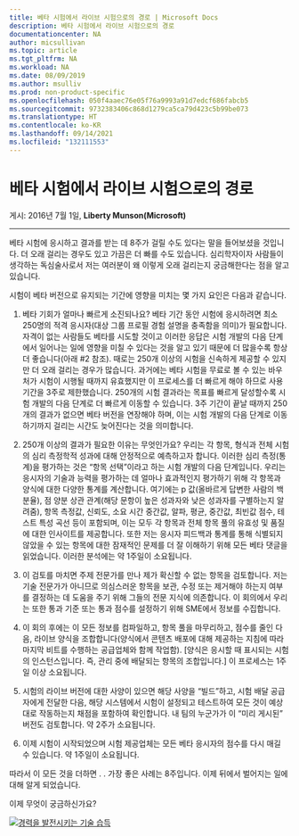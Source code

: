 ```yaml
---
title: 베타 시험에서 라이브 시험으로의 경로 | Microsoft Docs
description: 베타 시험에서 라이브 시험으로의 경로
documentationcenter: NA
author: micsullivan
ms.topic: article
ms.tgt_pltfrm: NA
ms.workload: NA
ms.date: 08/09/2019
ms.author: msulliv
ms.prod: non-product-specific
ms.openlocfilehash: 050f4aaec76e05f76a9993a91d7edcf686fabcb5
ms.sourcegitcommit: 9732383406c868d1279ca5ca79d423c5b99be073
ms.translationtype: HT
ms.contentlocale: ko-KR
ms.lasthandoff: 09/14/2021
ms.locfileid: "132111553"
---
```

# <a name="the-path-from-beta-exam-to-live-exam"></a>베타 시험에서 라이브 시험으로의 경로

게시: 2016년 7월 1일, **Liberty Munson(Microsoft)**

___

베타 시험에 응시하고 결과를 받는 데 8주가 걸릴 수도 있다는 말을 들어보셨을 것입니다. 더 오래 걸리는 경우도 있고 가끔은 더 빠를 수도 있습니다. 심리학자이자 사람들이 생각하는 독심술사로서 저는 여러분이 왜 이렇게 오래 걸리는지 궁금해한다는 점을 알고 있습니다.

시험이 베타 버전으로 유지되는 기간에 영향을 미치는 몇 가지 요인은 다음과 같습니다.

1. 베타 기회가 얼마나 빠르게 소진되나요? 베타 기간 동안 시험에 응시하려면 최소 250명의 적격 응시자(대상 그룹 프로필 경험 설명을 충족함을 의미)가 필요합니다. 자격이 없는 사람들도 베타를 시도할 것이고 이러한 응답은 시험 개발의 다음 단계에서 일어나는 일에 영향을 미칠 수 있다는 것을 알고 있기 때문에 더 많을수록 항상 더 좋습니다(아래 #2 참조). 때로는 250개 이상의 시험을 신속하게 제공할 수 있지만 더 오래 걸리는 경우가 많습니다. 과거에는 베타 시험을 무료로 볼 수 있는 바우처가 시험이 시행될 때까지 유효했지만 이 프로세스를 더 빠르게 해야 하므로 사용 기간을 3주로 제한했습니다. 250개의 시험 결과라는 목표를 빠르게 달성할수록 시험 개발의 다음 단계로 더 빠르게 이동할 수 있습니다. 3주 기간이 끝날 때까지 250개의 결과가 없으면 베타 버전을 연장해야 하며, 이는 시험 개발의 다음 단계로 이동하기까지 걸리는 시간도 늦어진다는 것을 의미합니다.

2. 250개 이상의 결과가 필요한 이유는 무엇인가요? 우리는 각 항목, 형식과 전체 시험의 심리 측정학적 성과에 대해 안정적으로 예측하고자 합니다. 이러한 심리 측정(통계)을 평가하는 것은 “항목 선택”이라고 하는 시험 개발의 다음 단계입니다. 우리는 응시자의 기술과 능력을 평가하는 데 얼마나 효과적인지 평가하기 위해 각 항목과 양식에 대한 다양한 통계를 계산합니다. 여기에는 p 값(올바르게 답변한 사람의 백분율), 점 양분 상관 관계(해당 문항이 높은 성과자와 낮은 성과자를 구별하는지 알려줌), 항목 측정값, 신뢰도, 소요 시간 중간값, 알파, 평균, 중간값, 최빈값 점수, 테스트 특성 곡선 등이 포함되며, 이는 모두 각 항목과 전체 항목 풀의 유효성 및 품질에 대한 인사이트를 제공합니다. 또한 저는 응시자 피드백과 통계를 통해 식별되지 않았을 수 있는 항목에 대한 잠재적인 문제를 더 잘 이해하기 위해 모든 베타 댓글을 읽었습니다. 이러한 분석에는 약 1주일이 소요됩니다.

3. 이 검토를 마치면 주제 전문가를 만나 제가 확신할 수 없는 항목을 검토합니다. 저는 기술 전문가가 아니므로 의심스러운 항목을 보관, 수정 또는 제거해야 하는지 여부를 결정하는 데 도움을 주기 위해 그들의 전문 지식에 의존합니다. 이 회의에서 우리는 또한 통과 기준 또는 통과 점수를 설정하기 위해 SME에서 정보를 수집합니다.

4. 이 회의 후에는 이 모든 정보를 컴파일하고, 항목 풀을 마무리하고, 점수를 줄인 다음, 라이브 양식을 조합합니다(양식에서 콘텐츠 배포에 대해 제공하는 지침에 따라 마지막 비트를 수행하는 공급업체와 함께 작업함). [양식은 응시할 때 표시되는 시험의 인스턴스입니다. 즉, 관리 중에 배달되는 항목의 조합입니다.] 이 프로세스는 1주일 이상 소요됩니다.

5. 시험의 라이브 버전에 대한 사양이 있으면 해당 사양을 “빌드”하고, 시험 배달 공급자에게 전달한 다음, 해당 시스템에서 시험이 설정되고 테스트하여 모든 것이 예상대로 작동하는지 채점을 포함하여 확인합니다. 내 팀의 누군가가 이 “미리 게시된” 버전도 검토합니다. 약 2주가 소요됩니다.

6. 이제 시험이 시작되었으며 시험 제공업체는 모든 베타 응시자의 점수를 다시 매길 수 있습니다. 약 1주일이 소요됩니다.

따라서 이 모든 것을 더하면 . . 가장 좋은 사례는 8주입니다. 이제 뒤에서 벌어지는 일에 대해 알게 되었습니다.

이제 무엇이 궁금하신가요?

[![경력을 발전시키는 기술 습득](images/microsoft-certified-banner.png)](https://www.microsoft.com/learning/azure-training-certification.aspx?WT.icid=mva_bnr_lexawareness_usen_asi_rightrail_oct2017)
